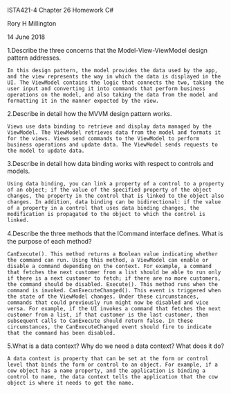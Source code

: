ISTA421-4 Chapter 26 Homework C#

Rory H Millington

14 June 2018

1.Describe the three concerns that the Model-View-ViewModel design pattern addresses.

	In this design pattern, the model provides the data used by the app, and the view represents the way in which the data is displayed in the UI. The ViewModel contains the logic that connects the two, taking the user input and converting it into commands that perform business operations on the model, and also taking the data from the model and formatting it in the manner expected by the view.

2.Describe in detail how the MVVM design pattern works.

	Views use data binding to retrieve and display data managed by the ViewModel. The ViewModel retrieves data from the model and formats it for the views. Views send commands to the ViewModel to perform business operations and update data. The ViewModel sends requests to the model to update data.

3.Describe in detail how data binding works with respect to controls and models.

	Using data binding, you can link a property of a control to a property of an object; if the value of the specified property of the object changes, the property in the control that is linked to the object also changes. In addition, data binding can be bidirectional: if the value of a property in a control that uses data binding changes, the modification is propagated to the object to which the control is linked.

4.Describe the three methods that the ICommand interface deﬁnes. What is the purpose of each method?

	CanExecute(). This method returns a Boolean value indicating whether the command can run. Using this method, a ViewModel can enable or disable a command depending on the context. For example, a command that fetches the next customer from a list should be able to run only if there is a next customer to fetch; if there are no more customers, the command should be disabled. Execute(). This method runs when the command is invoked. CanExecuteChanged(). This event is triggered when the state of the ViewModel changes. Under these circumstances, commands that could previously run might now be disabled and vice versa. For example, if the UI invokes a command that fetches the next customer from a list, if that customer is the last customer, then subsequent calls to CanExecute should return false. In these circumstances, the CanExecuteChanged event should fire to indicate that the command has been disabled.

5.What is a data context? Why do we need a data context? What does it do?

	A data context is property that can be set at the form or control level that binds the form or control to an object. For example, if a cow object has a name property, and the application is binding a control to name, the data context tells the application that the cow object is where it needs to get the name.